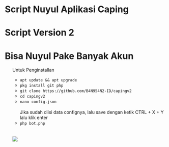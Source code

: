 # Script Nuyul Aplikasi Caping
# Script Version 2
# Bisa Nuyul Pake Banyak Akun

<ul>
Untuk Penginstallan
<ul>
<li><code>apt update && apt upgrade</code></li>
<li><code>pkg install git php</code></li>
<li><code>git clone https://github.com/B4N954N2-ID/capingv2</code></li>
<li><code>cd capingv2</code></li>
<li><code>nano config.json</code></li>
<br>Jika sudah diisi data confignya, lalu save dengan ketik CTRL + X + Y lalu klik enter</br>
<li><code>php bot.php</code></li>
</ul>
<br />
<br />
<img src="https://github.com/B4N954N2-ID/capingv2/blob/master/Screenshot_20191013-140120.png" />
